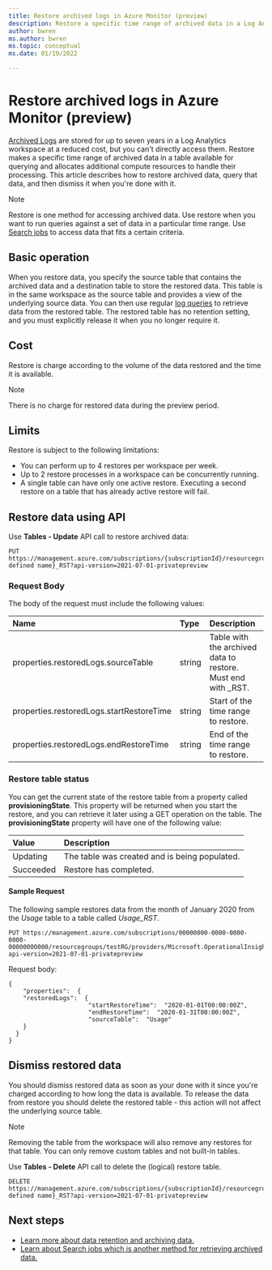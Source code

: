 ```yaml
---
title: Restore archived logs in Azure Monitor (preview) 
description: Restore a specific time range of archived data in a Log Analytics workspace.
author: bwren
ms.author: bwren
ms.topic: conceptual
ms.date: 01/19/2022

---
```


# Restore archived logs in Azure Monitor (preview)
[Archived Logs](data-retention-archive.md) are stored for up to seven years in a Log Analytics workspace at a reduced cost, but you can't directly access them. Restore makes a specific time range of archived data in a table available for querying and allocates additional compute resources to handle their processing. This article describes how to restore archived data, query that data, and then dismiss it when you're done with it. 

> [!NOTE]
> Restore is one method for accessing archived data. Use restore when you want to run queries against a set of data in a particular time range. Use [Search jobs](search-jobs.md) to access data that fits a certain criteria.

## Basic operation
When you restore data, you specify the source table that contains the archived data and a destination table to store the restored data. This table is in the same workspace as the source table and provides a view of the underlying source data. You can then use regular [log queries](log-query-overview.md) to retrieve data from the restored table. The restored table has no retention setting, and you must explicitly release it when you no longer require it. 

## Cost
Restore is charge according to the volume of the data restored and the time it is available. 

> [!NOTE]
> There is no charge for restored data during the preview period.

## Limits
Restore is subject to the following limitations: 

- You can perform up to 4 restores per workspace per week. 
- Up to 2 restore processes in a workspace can be concurrently running.
- A single table can have only one active restore. Executing a second restore on a table that has already active restore will fail. 

## Restore data using API
Use **Tables - Update** API call to restore archived data:

```http
PUT https://management.azure.com/subscriptions/{subscriptionId}/resourcegroups/{resourceGroupName}/providers/Microsoft.OperationalInsights/workspaces/{workspaceName}/tables/{user defined name}_RST?api-version=2021-07-01-privatepreview
```
### Request Body
The body of the request must include the following values:

|Name | Type | Description |
|:---|:---|:---|
|properties.restoredLogs.sourceTable | string  | Table with the archived data to restore. Must end with _RST. |
|properties.restoredLogs.startRestoreTime | string  | Start of the time range to restore. |
|properties.restoredLogs.endRestoreTime | string  | End of the time range to restore. |

### Restore table status
You can get the current state of the restore table from a property called **provisioningState**. This property will be returned when you start the restore, and you can retrieve it later using a GET operation on the table. The **provisioningState** property will have one of the following value:

| Value | Description 
|:---|:---|
| Updating | The table was created and is being populated. |
| Succeeded | Restore has completed. |

#### Sample Request
The following sample restores data from the month of January 2020 from the *Usage* table to a table called *Usage_RST*.

```http
PUT https://management.azure.com/subscriptions/00000000-0000-0000-0000-00000000000/resourcegroups/testRG/providers/Microsoft.OperationalInsights/workspaces/testWS/tables/Usage_RST?api-version=2021-07-01-privatepreview
```

Request body:
```http
{
    "properties":  {
    "restoredLogs":  {
                      "startRestoreTime":  "2020-01-01T00:00:00Z",
                      "endRestoreTime":  "2020-01-31T00:00:00Z",
                      "sourceTable":  "Usage"
    }
  }
}
```

## Dismiss restored data
You should dismiss restored data as soon as your done with it since you're charged according to how long the data is available.  To release the data from restore you should delete the restored table - this action will not affect the underlying source table.

> [!NOTE]
> Removing the table from the workspace will also remove any restores for that table. You can only remove custom tables and not built-in tables.

Use **Tables - Delete** API call to delete the (logical) restore table.

```http
DELETE https://management.azure.com/subscriptions/{subscriptionId}/resourcegroups/{resourceGroupName}/providers/Microsoft.OperationalInsights/workspaces/{workspaceName}/tables/{user defined name}_RST?api-version=2021-07-01-privatepreview
```

## Next steps

- [Learn more about data retention and archiving data.](data-retention-archive.md)
- [Learn about Search jobs which is another method for retrieving archived data.](search-jobs.md)